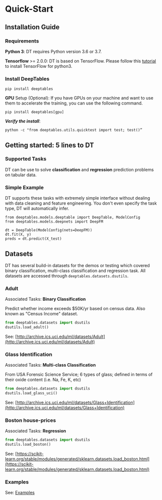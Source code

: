 # Quick-Start

## Installation Guide

### Requirements
**Python 3**: DT requires Python version 3.6 or 3.7. 

**Tensorflow** >= 2.0.0: DT is based on TensorFlow. Please follow this [tutorial](https://www.tensorflow.org/install/pip) to install TensorFlow for python3.


### Install DeepTables

```shell script
pip install deeptables
```

**GPU** Setup (Optional): If you have GPUs on your machine and want to use them to accelerate the training, you can use the following command.
```shell script
pip install deeptables[gpu]
```
                     
***Verify the install***:
```shell script
python -c "from deeptables.utils.quicktest import test; test()”
```

## Getting started: 5 lines to DT

### Supported Tasks
DT can be use to solve **classification** and **regression** prediction problems on tabular data.

### Simple Example
DT supports these tasks with extremely simple interface without dealing with data cleaning and feature engineering. You don't even specify the task type, DT will automatically infer.
```
from deeptables.models.deeptable import DeepTable, ModelConfig
from deeptables.models.deepnets import DeepFM

dt = DeepTable(ModelConfig(nets=DeepFM))
dt.fit(X, y)
preds = dt.predict(X_test)
```


## Datasets

DT has several build-in datasets for the demos or testing which covered binary classification, multi-class classification and regression task. All datasets are accessed through `deeptables.datasets.dsutils`. 

### Adult 
Associated Tasks: **Binary Classification**

Predict whether income exceeds $50K/yr based on census data. Also known as "Census Income" dataset.
```python
from deeptables.datasets import dsutils
dsutils.load_adult()
```
See: [http://archive.ics.uci.edu/ml/datasets/Adult](http://archive.ics.uci.edu/ml/datasets/Adult)

### Glass Identification
Associated Tasks: **Multi-class Classification**

From USA Forensic Science Service; 6 types of glass; defined in terms of their oxide content (i.e. Na, Fe, K, etc)
```python
from deeptables.datasets import dsutils
dsutils.load_glass_uci()
```
See: [http://archive.ics.uci.edu/ml/datasets/Glass+Identification](http://archive.ics.uci.edu/ml/datasets/Glass+Identification)

### Boston house-prices
Associated Tasks: **Regression**
```python
from deeptables.datasets import dsutils
dsutils.load_boston()
```

See: [https://scikit-learn.org/stable/modules/generated/sklearn.datasets.load_boston.html](https://scikit-learn.org/stable/modules/generated/sklearn.datasets.load_boston.html)

### Examples
See: [Examples](https://deeptables.readthedocs.io/en/latest/examples.html)

